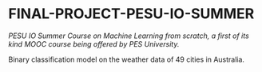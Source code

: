 # FINAL-PROJECT-PESU-IO-SUMMER
*PESU IO Summer Course on Machine Learning from scratch, a first of its kind MOOC course being offered by PES University.*

Binary classification model on the weather data of 49 cities in Australia.
